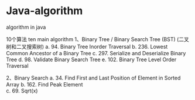 # Java-algorithm
algorithm in java

10个算法
ten main algorithm
1、Binary Tree / Binary Search Tree (BST) (二叉树和二叉搜索树)
   a. 94. Binary Tree Inorder Traversal 
   b. 236. Lowest Common Ancestor of a Binary Tree 
   c. 297. Serialize and Deserialize Binary Tree 
   d. 98. Validate Binary Search Tree
   e. 102. Binary Tree Level Order Traversal 

2、Binary Search
a. 34. Find First and Last Position of Element in Sorted Array 
b. 162. Find Peak Element  
c. 69. Sqrt(x)